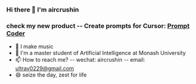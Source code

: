 ### Hi there 👋 I'm aircrushin

### check my new product -- Create prompts for Cursor: [Prompt Coder](https://code.promptate.xyz/)


- 🎵 I make music
- 🏫 I'm a master student of Artificial Intelligence at Monash University
- 📫 How to reach me? -- wechat: aircrushin -- email: ultrav0229@gmail.com
- 😄 seize the day, zest for life

